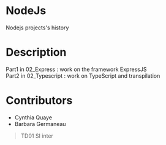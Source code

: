 # NodeJs
Nodejs projects's history

# Description
Part1 in 02_Express : work on the framework ExpressJS  
Part2 in 02_Typescript : work on TypeScript and transpilation

# Contributors
* Cynthia Quaye
* Barbara Germaneau
> TD01 SI inter
